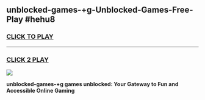 
## unblocked-games-+g-Unblocked-Games-Free-Play #hehu8
<h3>
<a href="https://us.freeplayer.one?title=unblocked-games-+g&ref=9M">CLICK TO PLAY</a></h3>
<hr>

<h3>
<a href="https://us.freeplayer.one?title=unblocked-games-+g&ref=9M">CLICK 2 PLAY</a>
  
</h3>

<a href="https://us.freeplayer.one?title=unblocked-games-+g&ref=9M"><img src="https://clearcache.store/games.png"></a>


**unblocked-games-+g games unblocked: Your Gateway to Fun and Accessible Online Gaming**

